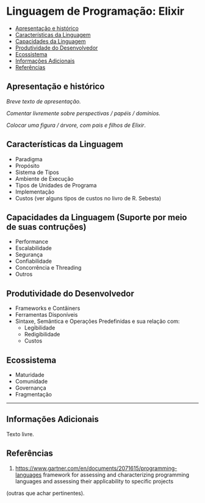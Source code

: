 <!--
Adaptado para 2022 por Christina von Flach.
- Contribuidores:
  + Kenia e Luiz
  + Mauricio Santiago, Gustavo Santos, Matheus Novais, Ivens Joris, Matheus Silva
  + Álvaro Souza Oliveira; Carlos Mosselman Cabral Neto; Thiago Vieira Souza Andrade; Caio Nery Matos Santos; Vanessa Machado Araújo
  + Daniel
- Fontes:
  + Criação do TOC: Table of contents generated with markdown-toc](http://ecotrust-canada.github.io/markdown-toc/)
---
--> 

# Linguagem de Programação: Elixir

  * [Apresentação e histórico](#apresenta--o-e-hist-rico)
  * [Características da Linguagem](#caracter-sticas-da-linguagem)
  * [Capacidades da Linguagem](#capacidades-da-linguagem)
  * [Produtividade do Desenvolvedor](#produtividade-do-desenvolvedor)
  * [Ecossistema](#ecossistema)
  * [Informações Adicionais](#informa--es-adicionais)
  * [Referências](#refer-ncias)

## Apresentação e histórico

_Breve texto de apresentação._

_Comentar livremente sobre perspectivas / papéis / domínios._

_Colocar uma figura / árvore, com pais e filhos de Elixir_.

## Características da Linguagem
  + Paradigma
  + Propósito
  + Sistema de Tipos
  + Ambiente de Execução
  + Tipos de Unidades de Programa
  + Implementação
  + Custos (ver alguns tipos de custos no livro de R. Sebesta)


## Capacidades da Linguagem (Suporte por meio de suas contruções)
  + Performance
  + Escalabilidade
  + Segurança 
  + Confiabilidade
  + Concorrência e Threading 
  + Outros


## Produtividade do Desenvolvedor
  + Frameworks e Contâiners
  + Ferramentas Disponíveis
  + Sintaxe, Semântica e Operações Predefinidas e sua relação com:
    + Legibilidade
    + Redigibilidade
    + Custos 

## Ecossistema
  + Maturidade
  + Comunidade
  + Governança
  + Fragmentação

---

## Informações Adicionais

Texto livre.

## Referências 

1. https://www.gartner.com/en/documents/2071615/programming-languages 
framework for assessing and characterizing programming languages and assessing their applicability to specific projects

(outras que achar pertinentes).

